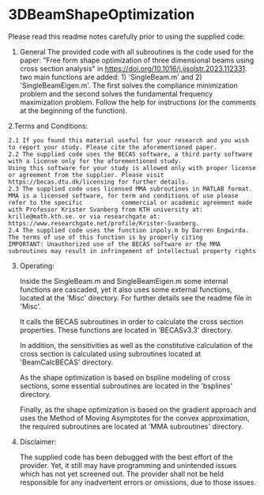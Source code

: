 # 3DBeamShapeOptimization
Please read this readme notes carefully prior to using the supplied code:

1. General
The provided code with all subroutines is the code used for the paper: "Free form shape optimization of three dimensional beams using cross section analysis"
in https://doi.org/10.1016/j.ijsolstr.2023.112331. two main functions are added: 1) 'SingleBeam.m' and 2) 'SingleBeamEigen.m'. The first solves the compliance
minimization problem and the second solves the fundamental frequency maximization problem. Follow the help for instructions (or the comments at the beginning of the function).

2.Terms and Conditions:

	2.1 If you found this material useful for your research and you wish to report your study. Please cite the aforementioned paper.
	2.2 The supplied code uses the BECAS software, a third party software with a license only for the aforementioned study.
	Using this software for your study is allowed only with proper license or agreement from the supplier. Please visit https://becas.dtu.dk/licensing for further details.
	2.3 The supplied code uses licensed MMA subroutines in MATLAB format. MMA is a licensed software, for term and conditions of use please refer to the specific 			commercial or academic agreement made with Professor Krister Svanberg from KTH university at: krille@math.kth.se. or via researchgate at: 	https://www.researchgate.net/profile/Krister-Svanberg.
	2.4 The supplied code uses the function inpoly.m by Darren Engwirda. The terms of use of this function is by properly citing
	IMPORTANT: Unauthorized use of the BECAS software or the MMA subroutines may result in infringement of intellectual property rights

3. Operating:
 
	Inside the SingleBeam.m and SingleBeamEigen.m some internal functions are cascaded, yet it also uses some external functions, located at the 'Misc' directory.
	For further details see the readme file in 'Misc'.

	It calls the BECAS subroutines in order to calculate the cross section properties. These functions are located in 'BECASv3.3' directory.

	In addition, the sensitivities as well as the constitutive calculation of the cross section is calculated using subroutines located at 'BeamCalcBECAS' directory.

	As the shape optimization is based on bspline modeling of cross sections, some essential subroutines are located in the 'bsplines' directory.

	Finally, as the shape optimization is based on the gradient approach and uses the Method of Moving Asymptotes for the convex approximation, the required 	subroutines are located at 'MMA subroutines' directory.
	
4. Disclaimer:

	The supplied code has been debugged with the best effort of the provider. Yet, it still may have programming and unintended issues which has not yet screened out. 	The 	provider shall not be held responsible for any inadvertent errors or omissions, due to those issues.
